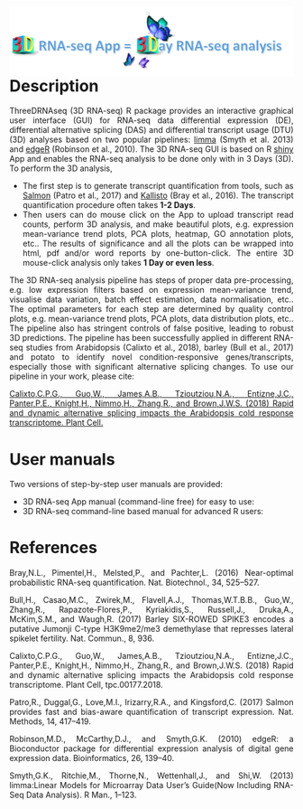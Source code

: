 <style>
body {
text-align: justify}
</style>
<img src="vignettes/fig/header.png" align="right"/>

Description
===========
<p align="justify">
ThreeDRNAseq (3D RNA-seq) R package provides an interactive graphical user interface (GUI) for RNA-seq data differential expression (DE), differential alternative splicing (DAS) and differential transcript usage (DTU) (3D) analyses based on two popular pipelines: <a href="https://bioconductor.org/packages/release/bioc/html/limma.html" target="_blank">limma</a> (Smyth et al. 2013) and <a href="https://bioconductor.org/packages/release/bioc/html/edgeR.html" target="_blank">edgeR</a> (Robinson et al., 2010). The 3D RNA-seq GUI is based on R <a href="https://shiny.rstudio.com/" target="_blank">shiny</a> App and enables the RNA-seq analysis to be done only with in 3 Days (3D). To perform the 3D analysis,

-   The first step is to generate transcript quantification from tools, such as <a href="https://combine-lab.github.io/salmon/" target="_blank">Salmon</a> (Patro et al., 2017) and <a href="https://pachterlab.github.io/kallisto/" target="_blank">Kallisto</a> (Bray et al., 2016). The transcript quantification procedure often takes **1-2 Days**.
-   Then users can do mouse click on the App to upload transcript read counts, perform 3D analysis, and make beautiful plots, e.g. expression mean-variance trend plots, PCA plots, heatmap, GO annotation plots, etc.. The results of significance and all the plots can be wrapped into html, pdf and/or word reports by one-button-click. The entire 3D mouse-click analysis only takes **1 Day or even less**.

The 3D RNA-seq analysis pipeline has steps of proper data pre-processing, e.g. low expression filters based on expression mean-variance trend, visualise data variation, batch effect estimation, data normalisation, etc.. The optimal parameters for each step are determined by quality control plots, e.g. mean-variance trend plots, PCA plots, data distribution plots, etc.. The pipeline also has stringent controls of false positive, leading to robust 3D predictions. The pipeline has been successfully applied in different RNA-seq studies from Arabidopsis (Calixto et al., 2018), barley (Bull et al., 2017) and potato to identify novel condition-responsive genes/transcripts, especially those with significant alternative splicing changes. To use our pipeline in your work, please cite:

<a href="http://www.plantcell.org/content/30/7/1424" target="_blank">Calixto,C.P.G., Guo,W., James,A.B., Tzioutziou,N.A., Entizne,J.C., Panter,P.E., Knight,H., Nimmo,H., Zhang,R., and Brown,J.W.S. (2018) Rapid and dynamic alternative splicing impacts the Arabidopsis cold response transcriptome. Plant Cell.</a>
</p>

User manuals
============

Two versions of step-by-step user manuals are provided:

-   3D RNA-seq App manual (command-line free) for easy to use:
-   3D RNA-seq command-line based manual for advanced R users:

References
==========

Bray,N.L., Pimentel,H., Melsted,P., and Pachter,L. (2016) Near-optimal probabilistic RNA-seq quantification. Nat. Biotechnol., 34, 525–527.

Bull,H., Casao,M.C., Zwirek,M., Flavell,A.J., Thomas,W.T.B.B., Guo,W., Zhang,R., Rapazote-Flores,P., Kyriakidis,S., Russell,J., Druka,A., McKim,S.M., and Waugh,R. (2017) Barley SIX-ROWED SPIKE3 encodes a putative Jumonji C-type H3K9me2/me3 demethylase that represses lateral spikelet fertility. Nat. Commun., 8, 936.

Calixto,C.P.G., Guo,W., James,A.B., Tzioutziou,N.A., Entizne,J.C., Panter,P.E., Knight,H., Nimmo,H., Zhang,R., and Brown,J.W.S. (2018) Rapid and dynamic alternative splicing impacts the Arabidopsis cold response transcriptome. Plant Cell, tpc.00177.2018.

Patro,R., Duggal,G., Love,M.I., Irizarry,R.A., and Kingsford,C. (2017) Salmon provides fast and bias-aware quantification of transcript expression. Nat. Methods, 14, 417–419.

Robinson,M.D., McCarthy,D.J., and Smyth,G.K. (2010) edgeR: a Bioconductor package for differential expression analysis of digital gene expression data. Bioinformatics, 26, 139–40.

Smyth,G.K., Ritchie,M., Thorne,N., Wettenhall,J., and Shi,W. (2013) limma:Linear Models for Microarray Data User’s Guide(Now Including RNA-Seq Data Analysis). R Man., 1–123.
